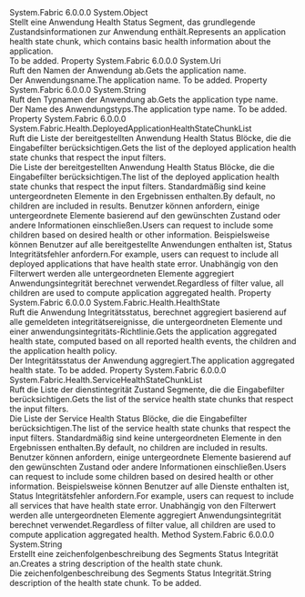 <Type Name="ApplicationHealthStateChunk" FullName="System.Fabric.Health.ApplicationHealthStateChunk">
  <TypeSignature Language="C#" Value="public sealed class ApplicationHealthStateChunk" />
  <TypeSignature Language="ILAsm" Value=".class public auto ansi sealed beforefieldinit ApplicationHealthStateChunk extends System.Object" />
  <TypeSignature Language="DocId" Value="T:System.Fabric.Health.ApplicationHealthStateChunk" />
  <TypeSignature Language="VB.NET" Value="Public NotInheritable Class ApplicationHealthStateChunk" />
  <TypeSignature Language="F#" Value="type ApplicationHealthStateChunk = class" />
  <AssemblyInfo>
    <AssemblyName>System.Fabric</AssemblyName>
    <AssemblyVersion>6.0.0.0</AssemblyVersion>
  </AssemblyInfo>
  <Base>
    <BaseTypeName>System.Object</BaseTypeName>
  </Base>
  <Interfaces />
  <Docs>
    <summary>
            <span data-ttu-id="335e5-101">Stellt eine Anwendung Health Status Segment, das grundlegende Zustandsinformationen zur Anwendung enthält.</span><span class="sxs-lookup"><span data-stu-id="335e5-101">Represents an application health state chunk, which contains basic health information about the application.</span></span>
            </summary>
    <remarks>To be added.</remarks>
  </Docs>
  <Members>
    <Member MemberName="ApplicationName">
      <MemberSignature Language="C#" Value="public Uri ApplicationName { get; }" />
      <MemberSignature Language="ILAsm" Value=".property instance class System.Uri ApplicationName" />
      <MemberSignature Language="DocId" Value="P:System.Fabric.Health.ApplicationHealthStateChunk.ApplicationName" />
      <MemberSignature Language="VB.NET" Value="Public ReadOnly Property ApplicationName As Uri" />
      <MemberSignature Language="F#" Value="member this.ApplicationName : Uri" Usage="System.Fabric.Health.ApplicationHealthStateChunk.ApplicationName" />
      <MemberType>Property</MemberType>
      <AssemblyInfo>
        <AssemblyName>System.Fabric</AssemblyName>
        <AssemblyVersion>6.0.0.0</AssemblyVersion>
      </AssemblyInfo>
      <ReturnValue>
        <ReturnType>System.Uri</ReturnType>
      </ReturnValue>
      <Docs>
        <summary>
            <span data-ttu-id="335e5-102">Ruft den Namen der Anwendung ab.</span><span class="sxs-lookup"><span data-stu-id="335e5-102">Gets the application name.</span></span>
            </summary>
        <value><span data-ttu-id="335e5-103">Der Anwendungsname.</span><span class="sxs-lookup"><span data-stu-id="335e5-103">The application name.</span></span></value>
        <remarks>To be added.</remarks>
      </Docs>
    </Member>
    <Member MemberName="ApplicationTypeName">
      <MemberSignature Language="C#" Value="public string ApplicationTypeName { get; }" />
      <MemberSignature Language="ILAsm" Value=".property instance string ApplicationTypeName" />
      <MemberSignature Language="DocId" Value="P:System.Fabric.Health.ApplicationHealthStateChunk.ApplicationTypeName" />
      <MemberSignature Language="VB.NET" Value="Public ReadOnly Property ApplicationTypeName As String" />
      <MemberSignature Language="F#" Value="member this.ApplicationTypeName : string" Usage="System.Fabric.Health.ApplicationHealthStateChunk.ApplicationTypeName" />
      <MemberType>Property</MemberType>
      <AssemblyInfo>
        <AssemblyName>System.Fabric</AssemblyName>
        <AssemblyVersion>6.0.0.0</AssemblyVersion>
      </AssemblyInfo>
      <ReturnValue>
        <ReturnType>System.String</ReturnType>
      </ReturnValue>
      <Docs>
        <summary>
            <span data-ttu-id="335e5-104">Ruft den Typnamen der Anwendung ab.</span><span class="sxs-lookup"><span data-stu-id="335e5-104">Gets the application type name.</span></span>
            </summary>
        <value><span data-ttu-id="335e5-105">Der Name des Anwendungstyps.</span><span class="sxs-lookup"><span data-stu-id="335e5-105">The application type name.</span></span></value>
        <remarks>To be added.</remarks>
      </Docs>
    </Member>
    <Member MemberName="DeployedApplicationHealthStateChunks">
      <MemberSignature Language="C#" Value="public System.Fabric.Health.DeployedApplicationHealthStateChunkList DeployedApplicationHealthStateChunks { get; }" />
      <MemberSignature Language="ILAsm" Value=".property instance class System.Fabric.Health.DeployedApplicationHealthStateChunkList DeployedApplicationHealthStateChunks" />
      <MemberSignature Language="DocId" Value="P:System.Fabric.Health.ApplicationHealthStateChunk.DeployedApplicationHealthStateChunks" />
      <MemberSignature Language="VB.NET" Value="Public ReadOnly Property DeployedApplicationHealthStateChunks As DeployedApplicationHealthStateChunkList" />
      <MemberSignature Language="F#" Value="member this.DeployedApplicationHealthStateChunks : System.Fabric.Health.DeployedApplicationHealthStateChunkList" Usage="System.Fabric.Health.ApplicationHealthStateChunk.DeployedApplicationHealthStateChunks" />
      <MemberType>Property</MemberType>
      <AssemblyInfo>
        <AssemblyName>System.Fabric</AssemblyName>
        <AssemblyVersion>6.0.0.0</AssemblyVersion>
      </AssemblyInfo>
      <ReturnValue>
        <ReturnType>System.Fabric.Health.DeployedApplicationHealthStateChunkList</ReturnType>
      </ReturnValue>
      <Docs>
        <summary>
            <span data-ttu-id="335e5-106">Ruft die Liste der bereitgestellten Anwendung Health Status Blöcke, die die Eingabefilter berücksichtigen.</span><span class="sxs-lookup"><span data-stu-id="335e5-106">Gets the list of the deployed application health state chunks that respect the input filters.</span></span>
            </summary>
        <value><span data-ttu-id="335e5-107">Die Liste der bereitgestellten Anwendung Health Status Blöcke, die die Eingabefilter berücksichtigen.</span><span class="sxs-lookup"><span data-stu-id="335e5-107">The list of the deployed application health state chunks that respect the input filters.</span></span></value>
        <remarks>
          <para><span data-ttu-id="335e5-108">Standardmäßig sind keine untergeordneten Elemente in den Ergebnissen enthalten.</span><span class="sxs-lookup"><span data-stu-id="335e5-108">By default, no children are included in results.</span></span> <span data-ttu-id="335e5-109">Benutzer können anfordern, einige untergeordnete Elemente basierend auf den gewünschten Zustand oder andere Informationen einschließen.</span><span class="sxs-lookup"><span data-stu-id="335e5-109">Users can request to include some children based on desired health or other information.</span></span> <span data-ttu-id="335e5-110">Beispielsweise können Benutzer auf alle bereitgestellte Anwendungen enthalten ist, Status Integritätsfehler anfordern.</span><span class="sxs-lookup"><span data-stu-id="335e5-110">For example, users can request to include all deployed applications that have health state error.</span></span>
            <span data-ttu-id="335e5-111">Unabhängig von den Filterwert werden alle untergeordneten Elemente aggregiert Anwendungsintegrität berechnet verwendet.</span><span class="sxs-lookup"><span data-stu-id="335e5-111">Regardless of filter value, all children are used to compute application aggregated health.</span></span></para>
        </remarks>
      </Docs>
    </Member>
    <Member MemberName="HealthState">
      <MemberSignature Language="C#" Value="public System.Fabric.Health.HealthState HealthState { get; }" />
      <MemberSignature Language="ILAsm" Value=".property instance valuetype System.Fabric.Health.HealthState HealthState" />
      <MemberSignature Language="DocId" Value="P:System.Fabric.Health.ApplicationHealthStateChunk.HealthState" />
      <MemberSignature Language="VB.NET" Value="Public ReadOnly Property HealthState As HealthState" />
      <MemberSignature Language="F#" Value="member this.HealthState : System.Fabric.Health.HealthState" Usage="System.Fabric.Health.ApplicationHealthStateChunk.HealthState" />
      <MemberType>Property</MemberType>
      <AssemblyInfo>
        <AssemblyName>System.Fabric</AssemblyName>
        <AssemblyVersion>6.0.0.0</AssemblyVersion>
      </AssemblyInfo>
      <ReturnValue>
        <ReturnType>System.Fabric.Health.HealthState</ReturnType>
      </ReturnValue>
      <Docs>
        <summary>
            <span data-ttu-id="335e5-112">Ruft die Anwendung Integritätsstatus, berechnet aggregiert basierend auf alle gemeldeten integritätsereignisse, die untergeordneten Elemente und einer anwendungsintegritäts-Richtlinie.</span><span class="sxs-lookup"><span data-stu-id="335e5-112">Gets the application aggregated health state, computed based on all reported health events, the children and the application health policy.</span></span>
            </summary>
        <value><span data-ttu-id="335e5-113">Der Integritätsstatus der Anwendung aggregiert.</span><span class="sxs-lookup"><span data-stu-id="335e5-113">The application aggregated health state.</span></span></value>
        <remarks>To be added.</remarks>
      </Docs>
    </Member>
    <Member MemberName="ServiceHealthStateChunks">
      <MemberSignature Language="C#" Value="public System.Fabric.Health.ServiceHealthStateChunkList ServiceHealthStateChunks { get; }" />
      <MemberSignature Language="ILAsm" Value=".property instance class System.Fabric.Health.ServiceHealthStateChunkList ServiceHealthStateChunks" />
      <MemberSignature Language="DocId" Value="P:System.Fabric.Health.ApplicationHealthStateChunk.ServiceHealthStateChunks" />
      <MemberSignature Language="VB.NET" Value="Public ReadOnly Property ServiceHealthStateChunks As ServiceHealthStateChunkList" />
      <MemberSignature Language="F#" Value="member this.ServiceHealthStateChunks : System.Fabric.Health.ServiceHealthStateChunkList" Usage="System.Fabric.Health.ApplicationHealthStateChunk.ServiceHealthStateChunks" />
      <MemberType>Property</MemberType>
      <AssemblyInfo>
        <AssemblyName>System.Fabric</AssemblyName>
        <AssemblyVersion>6.0.0.0</AssemblyVersion>
      </AssemblyInfo>
      <ReturnValue>
        <ReturnType>System.Fabric.Health.ServiceHealthStateChunkList</ReturnType>
      </ReturnValue>
      <Docs>
        <summary>
            <span data-ttu-id="335e5-114">Ruft die Liste der dienstintegrität Zustand Segmente, die die Eingabefilter berücksichtigen.</span><span class="sxs-lookup"><span data-stu-id="335e5-114">Gets the list of the service health state chunks that respect the input filters.</span></span>
            </summary>
        <value><span data-ttu-id="335e5-115">Die Liste der Service Health Status Blöcke, die die Eingabefilter berücksichtigen.</span><span class="sxs-lookup"><span data-stu-id="335e5-115">The list of the service health state chunks that respect the input filters.</span></span></value>
        <remarks>
          <para><span data-ttu-id="335e5-116">Standardmäßig sind keine untergeordneten Elemente in den Ergebnissen enthalten.</span><span class="sxs-lookup"><span data-stu-id="335e5-116">By default, no children are included in results.</span></span> <span data-ttu-id="335e5-117">Benutzer können anfordern, einige untergeordnete Elemente basierend auf den gewünschten Zustand oder andere Informationen einschließen.</span><span class="sxs-lookup"><span data-stu-id="335e5-117">Users can request to include some children based on desired health or other information.</span></span> <span data-ttu-id="335e5-118">Beispielsweise können Benutzer auf alle Dienste enthalten ist, Status Integritätsfehler anfordern.</span><span class="sxs-lookup"><span data-stu-id="335e5-118">For example, users can request to include all services that have health state error.</span></span>
            <span data-ttu-id="335e5-119">Unabhängig von den Filterwert werden alle untergeordneten Elemente aggregiert Anwendungsintegrität berechnet verwendet.</span><span class="sxs-lookup"><span data-stu-id="335e5-119">Regardless of filter value, all children are used to compute application aggregated health.</span></span></para>
        </remarks>
      </Docs>
    </Member>
    <Member MemberName="ToString">
      <MemberSignature Language="C#" Value="public override string ToString ();" />
      <MemberSignature Language="ILAsm" Value=".method public hidebysig virtual instance string ToString() cil managed" />
      <MemberSignature Language="DocId" Value="M:System.Fabric.Health.ApplicationHealthStateChunk.ToString" />
      <MemberSignature Language="VB.NET" Value="Public Overrides Function ToString () As String" />
      <MemberSignature Language="F#" Value="override this.ToString : unit -&gt; string" Usage="applicationHealthStateChunk.ToString " />
      <MemberType>Method</MemberType>
      <AssemblyInfo>
        <AssemblyName>System.Fabric</AssemblyName>
        <AssemblyVersion>6.0.0.0</AssemblyVersion>
      </AssemblyInfo>
      <ReturnValue>
        <ReturnType>System.String</ReturnType>
      </ReturnValue>
      <Parameters />
      <Docs>
        <summary>
            <span data-ttu-id="335e5-120">Erstellt eine zeichenfolgenbeschreibung des Segments Status Integrität an.</span><span class="sxs-lookup"><span data-stu-id="335e5-120">Creates a string description of the health state chunk.</span></span>
            </summary>
        <returns><span data-ttu-id="335e5-121">Die zeichenfolgenbeschreibung des Segments Status Integrität.</span><span class="sxs-lookup"><span data-stu-id="335e5-121">String description of the health state chunk.</span></span></returns>
        <remarks>To be added.</remarks>
      </Docs>
    </Member>
  </Members>
</Type>